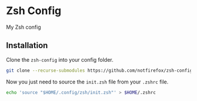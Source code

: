 # Zsh Config
My Zsh config

## Installation
Clone the `zsh-config` into your config folder.
```sh
git clone --recurse-submodules https://github.com/notfirefox/zsh-config.git $HOME/.config/zsh
```

Now you just need to source the `init.zsh` file from your `.zshrc` file.
```sh
echo 'source "$HOME/.config/zsh/init.zsh"' > $HOME/.zshrc
```
